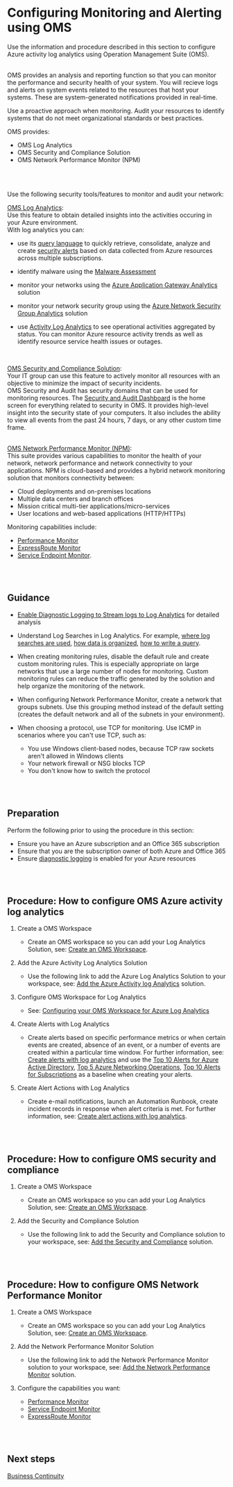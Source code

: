 # Configuring Monitoring and Alerting using OMS
Use the information and procedure described in this section to configure Azure activity log analytics using Operation Management Suite (OMS).
<br />
<br />

OMS provides an analysis and reporting function so that you can monitor the performance and security health of your system. You will recieve logs and alerts on system events related to the resources that host your systems. These are system-generated notifications provided in real-time. 

Use a proactive approach when monitoring. Audit your resources to identify systems that do not meet organizational standards or best practices.

OMS provides:
- OMS Log Analytics
- OMS Security and Compliance Solution
- OMS Network Performance Monitor (NPM)
<br />
<br />

Use the following security tools/features to monitor and audit your network: 

 [OMS Log Analytics](https://docs.microsoft.com/en-us/azure/log-analytics/log-analytics-overview?toc=%2fazure%2foperations-management-suite%2ftoc.json):  
 Use this feature to obtain detailed insights into the activities occuring in your Azure environment.   
 With log analytics you can:  
- use its [query language](https://docs.loganalytics.io/index) to quickly retrieve, consolidate, analyze and create [security alerts](https://docs.microsoft.com/en-us/azure/security-center/security-center-managing-and-responding-alerts) based on data collected from Azure resources across multiple subscriptions.  
     
- identify malware using the [Malware Assessment](https://docs.microsoft.com/en-us/azure/log-analytics/log-analytics-malware?toc=%2fazure%2foperations-management-suite%2ftoc.json) 
- monitor your networks using the [Azure Application Gateway Analytics](https://docs.microsoft.com/en-us/azure/log-analytics/log-analytics-azure-networking-analytics?toc=%2fazure%2foperations-management-suite%2ftoc.json#azure-application-gateway-analytics-solution-in-log-analytics) solution 
- monitor your network security group using the [Azure Network Security Group Analytics](https://docs.microsoft.com/en-us/azure/log-analytics/log-analytics-azure-networking-analytics?toc=%2fazure%2foperations-management-suite%2ftoc.json#azure-network-security-group-analytics-solution-in-log-analytics) solution
- use [Activity Log Analytics](https://docs.microsoft.com/en-us/azure/log-analytics/log-analytics-activity) to see operational activities aggregated by status. You can monitor Azure resource activity trends as well as identify resource service health issues or outages.
<br />

[OMS Security and Compliance Solution](https://docs.microsoft.com/en-us/azure/operations-management-suite/oms-security-getting-started#oms-security-and-audit-dashboard):  
  Your IT group can use this feature to actively monitor all resources with an objective to minimize the impact of security incidents.  
  OMS Security and Audit has security domains that can be used for monitoring resources. The [Security and Audit Dashboard](https://docs.microsoft.com/en-us/azure/operations-management-suite/oms-security-getting-started#oms-security-and-audit-dashboard) is the home screen for everything related to security in OMS. It provides high-level insight into the security state of your computers. It also includes the ability to view all events from the past 24 hours, 7 days, or any other custom time frame.
<br />
<br />

[OMS Network Performance Monitor (NPM)](https://docs.microsoft.com/en-us/azure/log-analytics/log-analytics-network-performance-monitor):  
  This suite provides various capabilities to monitor the health of your network, network performance and network connectivity to your applications. NPM is cloud-based and provides a hybrid network monitoring solution that monitors connectivity between:   
- Cloud deployments and on-premises locations  
- Multiple data centers and branch offices  
- Mission critical multi-tier applications/micro-services  
- User locations and web-based applications (HTTP/HTTPs)   

Monitoring capabilities include:  
- [Performance Monitor](https://docs.microsoft.com/en-us/azure/log-analytics/log-analytics-network-performance-monitor-performance-monitor)  
- [ExpressRoute Monitor](https://docs.microsoft.com/en-us/azure/log-analytics/log-analytics-network-performance-monitor-expressroute)   
- [Service Endpoint Monitor](https://docs.microsoft.com/en-us/azure/log-analytics/log-analytics-network-performance-monitor-service-endpoint). 
<br />
<br />

## Guidance

- [Enable Diagnostic Logging to Stream logs to Log Analytics](https://docs.microsoft.com/en-us/azure/monitoring-and-diagnostics/monitor-stream-diagnostic-logs-log-analytics) for detailed analysis  

 - Understand Log Searches in Log Analytics. For example, [where log searches are used](https://docs.microsoft.com/en-us/azure/log-analytics/log-analytics-log-search#where-log-searches-are-used), [how data is organized](https://docs.microsoft.com/en-us/azure/log-analytics/log-analytics-log-search#how-log-analytics-data-is-organized), [how to write a query](https://docs.microsoft.com/en-us/azure/log-analytics/log-analytics-log-search#writing-a-query). 
 - When creating monitoring rules, disable the default rule and create custom monitoring rules. This is especially appropriate on large networks that use a large number of nodes for monitoring. Custom monitoring rules can reduce the traffic generated by the solution and help organize the monitoring of the network. 
 - When configuring Network Performance Monitor, create a network that groups subnets. Use this grouping method instead of the default setting (creates the default network and all of the subnets in your environment). 
 - When choosing a protocol, use TCP for monitoring. Use ICMP in scenarios where you can't use TCP, such as:  
    - You use Windows client-based nodes, because TCP raw sockets aren't allowed in Windows clients 
    - Your network firewall or NSG blocks TCP 
    - You don't know how to switch the protocol 
<br />
<br />

## Preparation 

Perform the following prior to using the procedure in this section:   

  - Ensure you have an Azure subscription and an Office 365 subscription  
  - Ensure that you are the subscription owner of both Azure and Office 365 
  - Ensure [diagnostic logging](https://docs.microsoft.com/en-us/azure/cdn/cdn-azure-diagnostic-logs#enable-logging-with-azure-portal) is enabled for your Azure resources
<br />
<br />

## Procedure:  How to configure OMS Azure activity log analytics

1. Create a OMS Workspace  
   - Create an OMS workspace so you can add your Log Analytics Solution, see: [Create an OMS Workspace](https://docs.microsoft.com/en-us/azure/log-analytics/log-analytics-quick-create-workspace).  

 2. Add the Azure Activity Log Analytics Solution  
    - Use the following link to add the Azure Log Analytics Solution to your workspace, see: [Add the Azure Activity log Analytics](https://docs.microsoft.com/en-us/azure/log-analytics/log-analytics-activity#configuration) solution.

3. Configure OMS Workspace for Log Analytics  
   - See: [Configuring your OMS Workspace for Azure Log Analytics](/nmcgregor/Azure-Security/blob/master/4.3.1-Configuring-OMS-Workspace-for-Azure-Log-Analytics.md)  

4. Create Alerts with Log Analytics   

   - Create alerts based on specific performance metrics or when certain events are created, absence of an event, or a number of events are created within a particular time window.  For further information, see: [Create alerts with log analytics](https://docs.microsoft.com/en-us/azure/log-analytics/log-analytics-tutorial-response#create-alerts) and use the [Top 10 Alerts for Azure Active Directory](/nmcgregor/Azure-Security/blob/master/4.3.2-Top-10-Queries-For-Azure-Active-Directory.md), [Top 5 Azure Networking Operations](/nmcgregor/Azure-Security/blob/master/4.3.3-Top-5-Alerts-for-Azure-Networking-Operations.md), [Top 10 Alerts for Subscriptions](/alvarovitta/Azure-Security/blob/master/4.3.4-Top-10-Alerts-For-Subscriptions.md) as a baseline when creating your alerts.

5. Create Alert Actions with Log Analytics   

   - Create e-mail notifications, launch an Automation Runbook, create incident records in response when alert criteria is met.  For further information, see: [Create alert actions with log analytics](https://docs.microsoft.com/en-us/azure/log-analytics/log-analytics-tutorial-response#alert-actions). 
<br />
<br />


## Procedure:  How to configure OMS security and compliance

1. Create a OMS Workspace  
   - Create an OMS workspace so you can add your Log Analytics Solution, see: [Create an OMS Workspace](https://docs.microsoft.com/en-us/azure/log-analytics/log-analytics-quick-create-workspace).  
   
2. Add the Security and Compliance Solution
   - Use the following link to add the Security and Compliance solution to your workspace, see: [Add the Security and Compliance](https://docs.microsoft.com/en-us/azure/operations-management-suite/oms-security-getting-started?toc=%2fazure%2flog-analytics%2ftoc.json#oms-security-and-audit-dashboard) solution.
<br />
<br />

## Procedure:  How to configure OMS Network Performance Monitor

1. Create a OMS Workspace  
   - Create an OMS workspace so you can add your Log Analytics Solution, see: [Create an OMS Workspace](https://docs.microsoft.com/en-us/azure/log-analytics/log-analytics-quick-create-workspace).  
   
2. Add the Network Performance Monitor Solution
   - Use the following link to add the Network Performance Monitor solution to your workspace, see: [Add the Network Performance Monitor](https://docs.microsoft.com/en-us/azure/log-analytics/log-analytics-network-performance-monitor#configure-the-solution) solution.
   
3. Configure the capabilities you want:
   - [Performance Monitor](https://docs.microsoft.com/en-us/azure/log-analytics/log-analytics-network-performance-monitor-performance-monitor#configuration)
   - [Service Endpoint Monitor](https://docs.microsoft.com/en-us/azure/log-analytics/log-analytics-network-performance-monitor-performance-monitor#configuration)
   - [ExpressRoute Monitor](https://docs.microsoft.com/en-us/azure/log-analytics/log-analytics-network-performance-monitor-expressroute#configuration)
<br />
<br />   

## Next steps
[Business Continuity](/nmcgregor/Azure-Security/blob/master/4.4-Business-Continuity.md)
